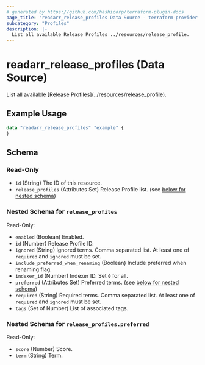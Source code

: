 ```yaml
---
# generated by https://github.com/hashicorp/terraform-plugin-docs
page_title: "readarr_release_profiles Data Source - terraform-provider-readarr"
subcategory: "Profiles"
description: |-
  List all available Release Profiles ../resources/release_profile.
---
```


# readarr_release_profiles (Data Source)

<!-- subcategory:Profiles -->List all available [Release Profiles](../resources/release_profile).

## Example Usage

```terraform
data "readarr_release_profiles" "example" {
}
```

<!-- schema generated by tfplugindocs -->
## Schema

### Read-Only

- `id` (String) The ID of this resource.
- `release_profiles` (Attributes Set) Release Profile list. (see [below for nested schema](#nestedatt--release_profiles))

<a id="nestedatt--release_profiles"></a>
### Nested Schema for `release_profiles`

Read-Only:

- `enabled` (Boolean) Enabled.
- `id` (Number) Release Profile ID.
- `ignored` (String) Ignored terms. Comma separated list. At least one of `required` and `ignored` must be set.
- `include_preferred_when_renaming` (Boolean) Include preferred when renaming flag.
- `indexer_id` (Number) Indexer ID. Set `0` for all.
- `preferred` (Attributes Set) Preferred terms. (see [below for nested schema](#nestedatt--release_profiles--preferred))
- `required` (String) Required terms. Comma separated list. At least one of `required` and `ignored` must be set.
- `tags` (Set of Number) List of associated tags.

<a id="nestedatt--release_profiles--preferred"></a>
### Nested Schema for `release_profiles.preferred`

Read-Only:

- `score` (Number) Score.
- `term` (String) Term.


